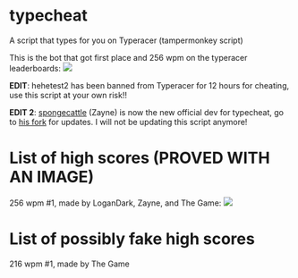 typecheat
=========
A script that types for you on Typeracer (tampermonkey script)

This is the bot that got first place and 256 wpm on the typeracer leaderboards:
![](https://puu.sh/wRMOt/e6a1493c10.png)

**EDIT**: hehetest2 has been banned from Typeracer for 12 hours for cheating, use this script at your own risk!!

**EDIT 2**: [spongecattle](https://github.com/spongecattle) (Zayne) is now the new official dev for typecheat, go to [his fork](https://github.com/spongecattle/typecheat) for updates. I will not be updating this script anymore!

List of high scores (PROVED WITH AN IMAGE)
===================
256 wpm #1, made by LoganDark, Zayne, and The Game:
![](https://puu.sh/wRMOt/e6a1493c10.png)

List of possibly fake high scores
===================
216 wpm #1, made by The Game

